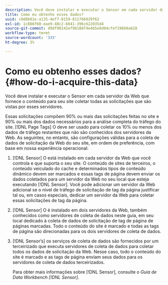 ```yaml
---
description: Você deve instalar e executar o Sensor em cada servidor da Web que fornece o conteúdo para seu site coletar todas as solicitações que são vistas por esses servidores.
title: Como eu obtenho esses dados?
uuid: c0d8b01e-a135-4ef7-8159-811766929f62
exl-id: 1c886f60-eae9-48c2-b641-396c622035d4
source-git-commit: d9df90242ef96188f4e4b5e6d04cfef196b0a628
workflow-type: tm+mt
source-wordcount: '333'
ht-degree: 3%

---
```


# Como eu obtenho esses dados?{#how-do-i-acquire-this-data}

Você deve instalar e executar o Sensor em cada servidor da Web que fornece o conteúdo para seu site coletar todas as solicitações que são vistas por esses servidores.

Essas solicitações compõem 90% ou mais das solicitações feitas no site e 90% ou mais dos dados necessários para a análise completa do tráfego do site. [!DNL Page Tags] O deve ser usado para coletar os 10% ou menos dos dados de tráfego restantes que não são conhecidos dos servidores da Web. As seguintes, no entanto, são configurações válidas para a coleta de dados de solicitação da Web do seu site, em ordem de preferência, com base em nossa experiência operacional:

1. [!DNL Sensor] O está instalado em cada servidor da Web que você controla e que suporta o seu site. O conteúdo de sites de terceiros, o conteúdo veiculado do cache e determinados tipos de conteúdo dinâmico devem ser marcados e essas tags de página devem enviar os dados coletados para um servidor da Web no seu local que esteja executando [!DNL Sensor]. Você pode adicionar um servidor da Web adicional se o nível de tráfego de solicitação de tag da página justificar tal ou, em casos especiais, dedicar um servidor da Web para coletar essas solicitações de tag da página.
1. [!DNL Sensor] O é instalado em dois servidores da Web, também conhecidos como servidores de coleta de dados neste guia, em seu local dedicado à coleta de dados de solicitação de tag de página de páginas marcadas. Todo o conteúdo do site é marcado e todas as tags de página são direcionadas para os dois servidores de coleta de dados.
1. [!DNL Sensor’s] os serviços de coleta de dados são fornecidos por um terceirizado que executa servidores de coleta de dados para coletar todos os dados de solicitação da Web. Nesse caso, todo o conteúdo do site é marcado e as tags de página enviam seus dados para os servidores de coleta de dados terceirizados.

   Para obter mais informações sobre [!DNL Sensor], consulte o *Guia de Data Workbench [!DNL Sensor]*.
